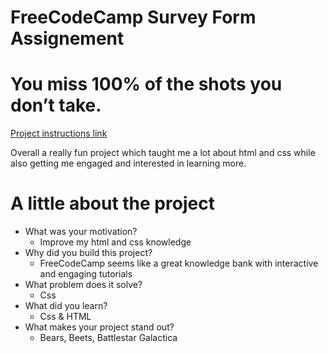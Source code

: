 # FreeCodeCamp Survey Form Assignement
# You miss 100% of the shots you don’t take.


 [Project instructions link](https://www.freecodecamp.org/learn/2022/responsive-web-design/build-a-survey-form-project/build-a-survey-form)

 Overall a really fun project which taught me a lot about html and css while also getting me engaged and interested in learning more.

 # A little about the project 
* What was your motivation?
  * Improve my html and css knowledge
* Why did you build this project?
  * FreeCodeCamp seems like a great knowledge bank with interactive and engaging tutorials
* What problem does it solve? 
  * Css 
* What did you learn?
  * Css & HTML
* What makes your project stand out?
  * Bears, Beets, Battlestar Galactica
